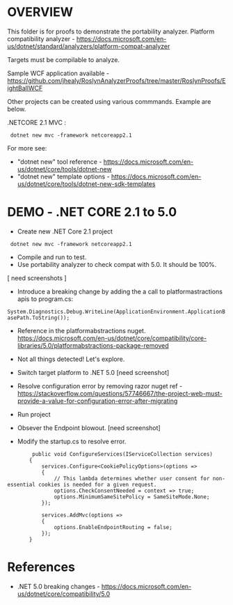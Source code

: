 # OVERVIEW

This folder is for proofs to demonstrate the portability analyzer. 
Platform compatibility analyzer - https://docs.microsoft.com/en-us/dotnet/standard/analyzers/platform-compat-analyzer

Targets must be compilable to analyze.

Sample WCF application available - https://github.com/jhealy/RoslynAnalyzerProofs/tree/master/RoslynProofs/EightBallWCF

Other projects can be created using various commmands.  Example are below.

.NETCORE 2.1 MVC :  

` dotnet new mvc -framework netcoreapp2.1`

For more see:

* "dotnet new" tool reference - https://docs.microsoft.com/en-us/dotnet/core/tools/dotnet-new
* "dotnet new" template options - https://docs.microsoft.com/en-us/dotnet/core/tools/dotnet-new-sdk-templates

# DEMO - .NET CORE 2.1 to 5.0 

* Create new .NET Core 2.1 project

` dotnet new mvc -framework netcoreapp2.1`

* Compile and run to test.
* Use portability analyzer to check compat with 5.0. It should be 100%.

[ need screenshots ]

* Introduce a breaking change by adding the a call to platformastractions apis to program.cs:

` System.Diagnostics.Debug.WriteLine(ApplicationEnvironment.ApplicationBasePath.ToString()); `

* Reference in the platformabstractions nuget.  https://docs.microsoft.com/en-us/dotnet/core/compatibility/core-libraries/5.0/platformabstractions-package-removed

* Not all things detected!  Let's explore.
*  Switch target platform  to .NET 5.0
[need screenshot]

* Resolve configuration error by removing razor nuget ref - https://stackoverflow.com/questions/57746667/the-project-web-must-provide-a-value-for-configuration-error-after-migrating
* Run project
* Obsever the Endpoint blowout.
[need screenshot]

* Modify the startup.cs to resolve error.

 ```
         public void ConfigureServices(IServiceCollection services)
        {
            services.Configure<CookiePolicyOptions>(options =>
            {
                // This lambda determines whether user consent for non-essential cookies is needed for a given request.
                options.CheckConsentNeeded = context => true;
                options.MinimumSameSitePolicy = SameSiteMode.None;
            });

            services.AddMvc(options => 
            {
                options.EnableEndpointRouting = false;
            });
        }
```

# References

* .NET 5.0 breaking changes - https://docs.microsoft.com/en-us/dotnet/core/compatibility/5.0


